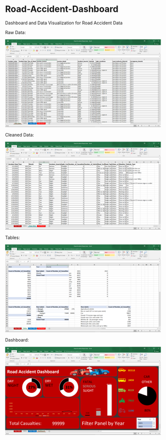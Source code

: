 # Road-Accident-Dashboard
Dashboard and Data Visualization for Road Accident Data

Raw Data:

![Raw Data](https://github.com/A30Z/Road-Accident-Dashboard/blob/main/data.png)

Cleaned Data:

![Cleaned Data](https://github.com/A30Z/Road-Accident-Dashboard/blob/main/Cleaned%20Data.png?raw=true)


Tables:

![Tables](https://github.com/A30Z/Road-Accident-Dashboard/blob/main/Tables.png?raw=true)

Dashboard:

![Dashboard](https://github.com/A30Z/Road-Accident-Dashboard/blob/main/Dashboard.png?raw=true)

